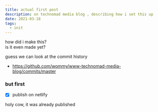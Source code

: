 ```yaml
---
title: actual first post
description: on technomad media blog , describing how i set this up
date: 2021-03-18
tags:
  - init
---
```


how did i make this?  
is it even made yet?

guess we can look at the commit history

- https://github.com/wommy/www-technomad-media-blog/commits/master

### but first

- [x] publish on netlify

holy cow, it was already published
